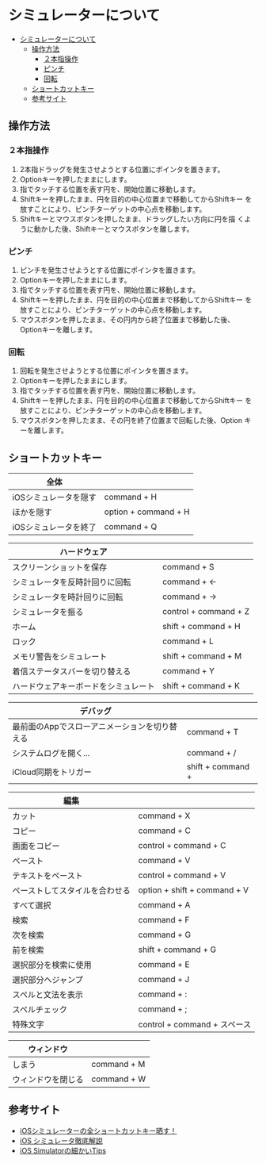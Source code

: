 # シミュレーターについて

- [シミュレーターについて](#シミュレーターについて)
  - [操作方法](#操作方法)
    - [２本指操作](#２本指操作)
    - [ピンチ](#ピンチ)
    - [回転](#回転)
  - [ショートカットキー](#ショートカットキー)
  - [参考サイト](#参考サイト)

## 操作方法

### ２本指操作
1. 2本指ドラッグを発生させようとする位置にポインタを置きます。
2. Optionキーを押したままにします。
3. 指でタッチする位置を表す円を、開始位置に移動します。
4. Shiftキーを押したまま、円を目的の中心位置まで移動してからShiftキー を放すことにより、ピンチターゲットの中心点を移動します。
5. Shiftキーとマウスボタンを押したまま、ドラッグしたい方向に円を描 くように動かした後、Shiftキーとマウスボタンを離します。

### ピンチ
1. ピンチを発生させようとする位置にポインタを置きます。
2. Optionキーを押したままにします。
3. 指でタッチする位置を表す円を、開始位置に移動します。
4. Shiftキーを押したまま、円を目的の中心位置まで移動してからShiftキー を放すことにより、ピンチターゲットの中心点を移動します。
5. マウスボタンを押したまま、その円内から終了位置まで移動した後、 Optionキーを離します。

### 回転
1. 回転を発生させようとする位置にポインタを置きます。
2. Optionキーを押したままにします。
3. 指でタッチする位置を表す円を、開始位置に移動します。
4. Shiftキーを押したまま、円を目的の中心位置まで移動してからShiftキー を放すことにより、ピンチターゲットの中心点を移動します。
5. マウスボタンを押したまま、その円を終了位置まで回転した後、Option キーを離します。

## ショートカットキー

|全体||
|---|---|
|iOSシミュレータを隠す|command + H|
|ほかを隠す|option + command + H|
|iOSシミュレータを終了|command + Q|

|ハードウェア||
|---|---|
|スクリーンショットを保存|command + S|
|シミュレータを反時計回りに回転|command + ←|
|シミュレータを時計回りに回転|command + →|
|シミュレータを振る|control + command + Z|
|ホーム|shift + command + H|
|ロック|command + L|
|メモリ警告をシミュレート|shift + command + M|
|着信ステータスバーを切り替える|command + Y|
|ハードウェアキーボードをシミュレート|shift + command + K|

|デバッグ||
|---|---|
|最前面のAppでスローアニメーションを切り替える|command + T|
|システムログを開く...|command + /|
|iCloud同期をトリガー|shift + command + ||

|編集||
|---|---|
|カット|command + X|
|コピー|command + C|
|画面をコピー|control + command + C|
|ペースト|command + V|
|テキストをペースト|control + command + V|
|ペーストしてスタイルを合わせる|option + shift + command + V|
|すべて選択|command + A|
|検索|command + F|
|次を検索|command + G|
|前を検索|shift + command + G|
|選択部分を検索に使用|command + E|
|選択部分へジャンプ|command + J|
|スペルと文法を表示|command + :|
|スペルチェック|command + ;|
|特殊文字|control + command + スペース|

|ウィンドウ||
|---|---|
|しまう|command + M|
|ウィンドウを閉じる|command + W|


## 参考サイト

- [iOSシミュレーターの全ショートカットキー晒す！](https://wayohoo.com/article/4963)
- [iOS シミュレータ徹底解説](https://ez-net.jp/sp/xcode5/17.3.html)
- [iOS Simulatorの細かいTips](https://qiita.com/himara2/items/2484ed8ef1ada1e5a6f0)

